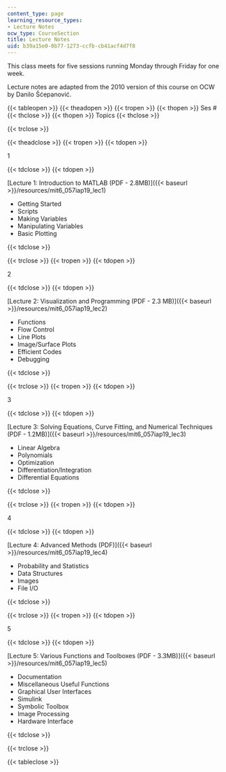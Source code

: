 ```yaml
---
content_type: page
learning_resource_types:
- Lecture Notes
ocw_type: CourseSection
title: Lecture Notes
uid: b39a15e0-0b77-1273-ccfb-cb41acf4d7f8
---
```


This class meets for five sessions running Monday through Friday for one week.

Lecture notes are adapted from the 2010 version of this course on OCW by Danilo Šćepanović.

{{< tableopen >}}
{{< theadopen >}}
{{< tropen >}}
{{< thopen >}}
Ses #
{{< thclose >}}
{{< thopen >}}
Topics
{{< thclose >}}

{{< trclose >}}

{{< theadclose >}}
{{< tropen >}}
{{< tdopen >}}


1


{{< tdclose >}}
{{< tdopen >}}


[Lecture 1: Introduction to MATLAB (PDF - 2.8MB)]({{< baseurl >}}/resources/mit6_057iap19_lec1)

*   Getting Started
*   Scripts
*   Making Variables
*   Manipulating Variables
*   Basic Plotting


{{< tdclose >}}

{{< trclose >}}
{{< tropen >}}
{{< tdopen >}}


2


{{< tdclose >}}
{{< tdopen >}}


[Lecture 2: Visualization and Programming (PDF - 2.3 MB)]({{< baseurl >}}/resources/mit6_057iap19_lec2)

*   Functions
*   Flow Control
*   Line Plots
*   Image/Surface Plots
*   Efficient Codes
*   Debugging


{{< tdclose >}}

{{< trclose >}}
{{< tropen >}}
{{< tdopen >}}


3


{{< tdclose >}}
{{< tdopen >}}


[Lecture 3: Solving Equations, Curve Fitting, and Numerical Techniques (PDF - 1.2MB)]({{< baseurl >}}/resources/mit6_057iap19_lec3)

*   Linear Algebra
*   Polynomials
*   Optimization
*   Differentiation/Integration
*   Differential Equations


{{< tdclose >}}

{{< trclose >}}
{{< tropen >}}
{{< tdopen >}}


4


{{< tdclose >}}
{{< tdopen >}}


[Lecture 4: Advanced Methods (PDF)]({{< baseurl >}}/resources/mit6_057iap19_lec4)

*   Probability and Statistics
*   Data Structures
*   Images
*   File I/O


{{< tdclose >}}

{{< trclose >}}
{{< tropen >}}
{{< tdopen >}}


5


{{< tdclose >}}
{{< tdopen >}}


[Lecture 5: Various Functions and Toolboxes (PDF - 3.3MB)]({{< baseurl >}}/resources/mit6_057iap19_lec5)

*   Documentation
*   Miscellaneous Useful Functions
*   Graphical User Interfaces
*   Simulink
*   Symbolic Toolbox
*   Image Processing
*   Hardware Interface


{{< tdclose >}}

{{< trclose >}}

{{< tableclose >}}